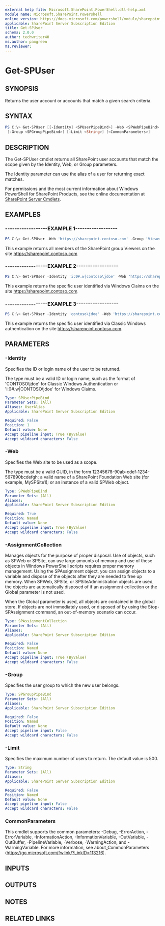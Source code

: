 ```yaml
---
external help file: Microsoft.SharePoint.PowerShell.dll-help.xml
module name: Microsoft.SharePoint.Powershell
online version: https://docs.microsoft.com/powershell/module/sharepoint-server/get-spuser
applicable: SharePoint Server Subscription Edition
title: Get-SPUser
schema: 2.0.0
author: techwriter40
ms.author: pamgreen
ms.reviewer:
---
```


# Get-SPUser

## SYNOPSIS

Returns the user account or accounts that match a given search criteria.



## SYNTAX 

```powershell
PS C:\> Get-SPUser [[-Identity] <SPUserPipeBind>] -Web <SPWebPipeBind> [-AssignmentCollection <SPAssignmentCollection>]
 [-Group <SPGroupPipeBind>] [-Limit <String>] [<CommonParameters>]
```

## DESCRIPTION
The Get-SPUser cmdlet returns all SharePoint user accounts that match the scope given by the Identity, Web, or Group parameters.

The Identity parameter can use the alias of a user for returning exact matches.

For permissions and the most current information about Windows PowerShell for SharePoint Products, see the online documentation at [SharePoint Server Cmdlets](https://docs.microsoft.com/powershell/sharepoint/sharepoint-server/sharepoint-server-cmdlets).

## EXAMPLES

### ------------------EXAMPLE 1------------------ 
```powershell
PS C:\> Get-SPUser -Web 'https://sharepoint.contoso.com' -Group 'Viewers'
```

This example returns all members of the SharePoint group Viewers on the site https://sharepoint.contoso.com.


### ------------------EXAMPLE 2------------------ 
```powershell
PS C:\> Get-SPUser -Identity 'i:0#.w|contoso\jdoe' -Web 'https://sharepoint.contoso.com'
```

This example returns the specific user identified via Windows Claims on the site https://sharepoint.contoso.com.

### ------------------EXAMPLE 3------------------ 
```powershell
PS C:\> Get-SPUser -Identity 'contoso\jdoe' -Web 'https://sharepoint.contoso.com'
```

This example returns the specific user identified via Classic Windows authentication on the site https://sharepoint.contoso.com.

## PARAMETERS

### -Identity
Specifies the ID or login name of the user to be returned.

The type must be a valid ID or login name, such as the format of 'CONTOSO\jdoe' for Classic Windows Authentication or 'i:0#.w|CONTOSO\jdoe' for Windows Claims.

```yaml
Type: SPUserPipeBind
Parameter Sets: (All)
Aliases: UserAlias
Applicable: SharePoint Server Subscription Edition

Required: False
Position: 1
Default value: None
Accept pipeline input: True (ByValue)
Accept wildcard characters: False
```

### -Web
Specifies the Web site to be used as a scope.

The type must be a valid GUID, in the form 12345678-90ab-cdef-1234-567890bcdefgh; a valid name of a SharePoint Foundation Web site (for example, MySPSite1); or an instance of a valid SPWeb object.

```yaml
Type: SPWebPipeBind
Parameter Sets: (All)
Aliases: 
Applicable: SharePoint Server Subscription Edition

Required: True
Position: Named
Default value: None
Accept pipeline input: True (ByValue)
Accept wildcard characters: False
```

### -AssignmentCollection
Manages objects for the purpose of proper disposal.
Use of objects, such as SPWeb or SPSite, can use large amounts of memory and use of these objects in Windows PowerShell scripts requires proper memory management.
Using the SPAssignment object, you can assign objects to a variable and dispose of the objects after they are needed to free up memory.
When SPWeb, SPSite, or SPSiteAdministration objects are used, the objects are automatically disposed of if an assignment collection or the Global parameter is not used.

When the Global parameter is used, all objects are contained in the global store.
If objects are not immediately used, or disposed of by using the Stop-SPAssignment command, an out-of-memory scenario can occur.

```yaml
Type: SPAssignmentCollection
Parameter Sets: (All)
Aliases: 
Applicable: SharePoint Server Subscription Edition

Required: False
Position: Named
Default value: None
Accept pipeline input: True (ByValue)
Accept wildcard characters: False
```

### -Group
Specifies the user group to which the new user belongs.

```yaml
Type: SPGroupPipeBind
Parameter Sets: (All)
Aliases: 
Applicable: SharePoint Server Subscription Edition

Required: False
Position: Named
Default value: None
Accept pipeline input: False
Accept wildcard characters: False
```

### -Limit
Specifies the maximum number of users to return.
The default value is 500.

```yaml
Type: String
Parameter Sets: (All)
Aliases: 
Applicable: SharePoint Server Subscription Edition

Required: False
Position: Named
Default value: None
Accept pipeline input: False
Accept wildcard characters: False
```

### CommonParameters
This cmdlet supports the common parameters: -Debug, -ErrorAction, -ErrorVariable, -InformationAction, -InformationVariable, -OutVariable, -OutBuffer, -PipelineVariable, -Verbose, -WarningAction, and -WarningVariable. For more information, see about_CommonParameters (https://go.microsoft.com/fwlink/?LinkID=113216).

## INPUTS

## OUTPUTS

## NOTES

## RELATED LINKS

